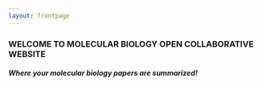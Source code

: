 ```yaml
---
layout: frontpage
---
```


### WELCOME TO MOLECULAR BIOLOGY OPEN COLLABORATIVE WEBSITE 
#### _Where your molecular biology papers are summarized!_


